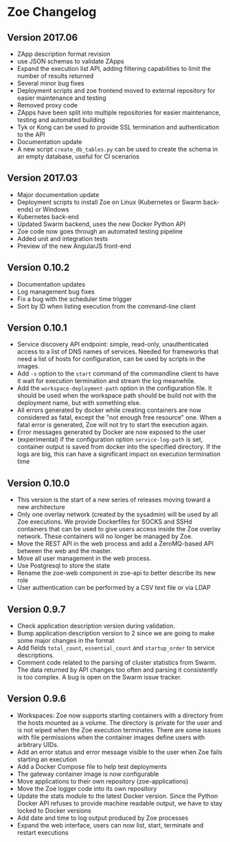 # Zoe Changelog

## Version 2017.06

* ZApp description format revision
* use JSON schemas to validate ZApps
* Expand the execution list API, adding filtering capabilities to limit the number of results returned
* Several minor bug fixes
* Deployment scripts and zoe frontend moved to external repository for easier maintenance and testing
* Removed proxy code
* ZApps have been split into multiple repositories for easier maintenance, testing and automated building
* Tyk or Kong can be used to provide SSL termination and authentication to the API
* Documentation update
* A new script `create_db_tables.py` can be used to create the schema in an empty database, useful for CI scenarios

## Version 2017.03

* Major documentation update
* Deployment scripts to install Zoe on Linux (Kubernetes or Swarm back-ends) or Windows
* Kubernetes back-end
* Updated Swarm backend, uses the new Docker Python API
* Zoe code now goes through an automated testing pipeline
* Added unit and integration tests
* Preview of the new AngularJS front-end

## Version 0.10.2

* Documentation updates
* Log management bug fixes
* Fix a bug with the scheduler time trigger
* Sort by ID when listing execution from the command-line client

## Version 0.10.1

* Service discovery API endpoint: simple, read-only, unauthenticated access to a list of DNS names of services. Needed for frameworks that need a list of hosts for configuration, can be used by scripts in the images.
* Add `-s` option to the `start` command of the commandline client to have it wait for execution termination and stream the log meanwhile.
* Add the `workspace-deployment-path` option in the configuration file. It should be used when the workspace path should be build not with the deployment name, but with something else.
* All errors generated by docker while creating containers are now considered as fatal, except the "not enough free resource" one. When a fatal error is generated, Zoe will not try to start the execution again.
* Error messages generated by Docker are now exposed to the user
* (experimental) if the configuration option `service-log-path` is set, container output is saved from docker into the specified directory. If the logs are big, this can have a significant impact on execution termination time

## Version 0.10.0

* This version is the start of a new series of releases moving toward a new architecture
* Only one overlay network (created by the sysadmin) will be used by all Zoe executions. We provide Dockerfiles for SOCKS and SSHd containers that can be used to give users access inside the Zoe overlay network. These containers will no longer be managed by Zoe.
* Move the REST API in the web process and add a ZeroMQ-based API between the web and the master.
* Move all user management in the web process.
* Use Postgresql to store the state
* Rename the zoe-web component in zoe-api to better describe its new role
* User authentication can be performed by a CSV text file or via LDAP

## Version 0.9.7

* Check application description version during validation.
* Bump application description version to 2 since we are going to make some major changes in the format
* Add fields `total_count`, `essential_count` and `startup_order` to service descriptions.
* Comment code related to the parsing of cluster statistics from Swarm. The data returned by API changes too often and parsing it consistently is too complex. A bug is open on the Swarm issue tracker.

## Version 0.9.6

* Workspaces: Zoe now supports starting containers with a directory from the hosts mounted as a volume. The directory is private for the user and is not wiped when the Zoe execution terminates. There are some issues with file permissions when the container images define users with arbitrary UIDs.
* Add an error status and error message visible to the user when Zoe fails starting an execution
* Add a Docker Compose file to help test deployments
* The gateway container image is now configurable
* Move applications to their own repository (zoe-applications)
* Move the Zoe logger code into its own repository
* Update the stats module to the latest Docker version. Since the Python Docker API refuses to provide machine readable output, we have to stay locked to Docker versions
* Add date and time to log output produced by Zoe processes
* Expand the web interface, users can now list, start, terminate and restart executions
